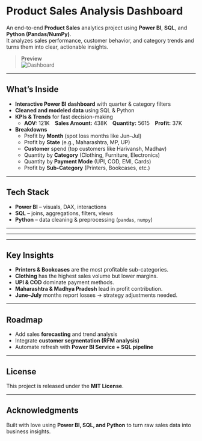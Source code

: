 #  Product Sales Analysis Dashboard

An end-to-end **Product Sales** analytics project using **Power BI**, **SQL**, and **Python (Pandas/NumPy)**.  
It analyzes sales performance, customer behavior, and category trends and turns them into clear, actionable insights.

> **Preview**  
> ![Dashboard]("C:\Users\akang\Downloads\dashboard.jpeg")
> <!-- Replace the path above with your actual screenshot path if different -->

---

##  What’s Inside

- **Interactive Power BI dashboard** with quarter & category filters
- **Cleaned and modeled data** using SQL & Python
- **KPIs & Trends** for fast decision-making
  - **AOV:** 121K **Sales Amount:** 438K **Quantity:** 5615 **Profit:** 37K
- **Breakdowns**
  - Profit by **Month** (spot loss months like Jun–Jul)
  - Profit by **State** (e.g., Maharashtra, MP, UP)
  - **Customer** spend (top customers like Harivansh, Madhav)
  - Quantity by **Category** (Clothing, Furniture, Electronics)
  - Quantity by **Payment Mode** (UPI, COD, EMI, Cards)
  - Profit by **Sub-Category** (Printers, Bookcases, etc.)

---

##  Tech Stack

- **Power BI** – visuals, DAX, interactions
- **SQL** – joins, aggregations, filters, views
- **Python** – data cleaning & preprocessing (`pandas`, `numpy`)

---


---


---

##  Key Insights

- **Printers & Bookcases** are the most profitable sub-categories.  
- **Clothing** has the highest sales volume but lower margins.  
- **UPI & COD** dominate payment methods.  
- **Maharashtra & Madhya Pradesh** lead in profit contribution.  
- **June–July** months report losses → strategy adjustments needed.  

---

##  Roadmap

- Add sales **forecasting** and trend analysis  
- Integrate **customer segmentation (RFM analysis)**  
- Automate refresh with **Power BI Service + SQL pipeline**  

---

##  License

This project is released under the **MIT License**.

---

##  Acknowledgments

Built with love using **Power BI, SQL, and Python** to turn raw sales data into business insights.

